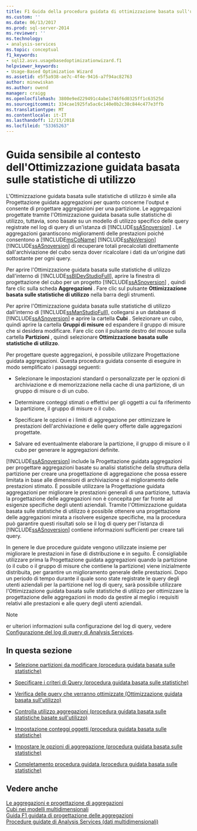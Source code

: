 ```yaml
---
title: F1 Guida della procedura guidata di ottimizzazione basata sull'utilizzo | Microsoft Docs
ms.custom: ''
ms.date: 06/13/2017
ms.prod: sql-server-2014
ms.reviewer: ''
ms.technology:
- analysis-services
ms.topic: conceptual
f1_keywords:
- sql12.asvs.usagebasedoptimizationwizard.f1
helpviewer_keywords:
- Usage-Based Optimization Wizard
ms.assetid: e5f5a938-ae7c-4f4e-9416-a7f94ac82763
author: minewiskan
ms.author: owend
manager: craigg
ms.openlocfilehash: 3800e9ed229491c4abe1746f6d0325ff1c63525d
ms.sourcegitcommit: 334cae1925fa5ac6c140e0b2c38c844c477e3ffb
ms.translationtype: MT
ms.contentlocale: it-IT
ms.lasthandoff: 12/13/2018
ms.locfileid: "53365263"
---
```

# <a name="usage-based-optimization-wizard-f1-help"></a>Guida sensibile al contesto dell'Ottimizzazione guidata basata sulle statistiche di utilizzo
  L'Ottimizzazione guidata basata sulle statistiche di utilizzo è simile alla Progettazione guidata aggregazioni per quanto concerne l'output e consente di progettare aggregazioni per una partizione. Le aggregazioni progettate tramite l'Ottimizzazione guidata basata sulle statistiche di utilizzo, tuttavia, sono basate su un modello di utilizzo specifico delle query registrate nel log di query di un'istanza di [!INCLUDE[ssASnoversion](../includes/ssasnoversion-md.md)] . Le aggregazioni garantiscono miglioramenti delle prestazioni poiché consentono a [!INCLUDE[msCoName](../includes/msconame-md.md)] [!INCLUDE[ssNoVersion](../includes/ssnoversion-md.md)] [!INCLUDE[ssASnoversion](../includes/ssasnoversion-md.md)] di recuperare totali precalcolati direttamente dall'archiviazione del cubo senza dover ricalcolare i dati da un'origine dati sottostante per ogni query.  
  
 Per aprire l'Ottimizzazione guidata basata sulle statistiche di utilizzo dall'interno di [!INCLUDE[ssBIDevStudioFull](../includes/ssbidevstudiofull-md.md)], aprire la finestra di progettazione del cubo per un progetto [!INCLUDE[ssASnoversion](../includes/ssasnoversion-md.md)] , quindi fare clic sulla scheda **Aggregazioni** . Fare clic sul pulsante **Ottimizzazione basata sulle statistiche di utilizzo** nella barra degli strumenti.  
  
 Per aprire l'Ottimizzazione guidata basata sulle statistiche di utilizzo dall'interno di [!INCLUDE[ssManStudioFull](../includes/ssmanstudiofull-md.md)], collegarsi a un database di [!INCLUDE[ssASnoversion](../includes/ssasnoversion-md.md)] e aprire la cartella **Cubi** . Selezionare un cubo, quindi aprire la cartella **Gruppi di misure** ed espandere il gruppo di misure che si desidera modificare. Fare clic con il pulsante destro del mouse sulla cartella **Partizioni** , quindi selezionare **Ottimizzazione basata sulle statistiche di utilizzo**.  
  
 Per progettare queste aggregazioni, è possibile utilizzare Progettazione guidata aggregazioni. Questa procedura guidata consente di eseguire in modo semplificato i passaggi seguenti:  
  
-   Selezionare le impostazioni standard o personalizzate per le opzioni di archiviazione e di memorizzazione nella cache di una partizione, di un gruppo di misure o di un cubo.  
  
-   Determinare conteggi stimati o effettivi per gli oggetti a cui fa riferimento la partizione, il gruppo di misure o il cubo.  
  
-   Specificare le opzioni e i limiti di aggregazione per ottimizzare le prestazioni dell'archiviazione e delle query offerte dalle aggregazioni progettate.  
  
-   Salvare ed eventualmente elaborare la partizione, il gruppo di misure o il cubo per generare le aggregazioni definite.  
  
 [!INCLUDE[ssASnoversion](../includes/ssasnoversion-md.md)] include la Progettazione guidata aggregazioni per progettare aggregazioni basate su analisi statistiche della struttura della partizione per creare una progettazione di aggregazione che possa essere limitata in base alle dimensioni di archiviazione o al miglioramento delle prestazioni stimato. È possibile utilizzare la Progettazione guidata aggregazioni per migliorare le prestazioni generali di una partizione, tuttavia la progettazione delle aggregazioni non è concepita per far fronte ad esigenze specifiche degli utenti aziendali. Tramite l'Ottimizzazione guidata basata sulle statistiche di utilizzo è possibile ottenere una progettazione delle aggregazioni mirata a risolvere esigenze specifiche, ma la procedura può garantire questi risultati solo se il log di query per l'istanza di [!INCLUDE[ssASnoversion](../includes/ssasnoversion-md.md)] contiene informazioni sufficienti per creare tali query.  
  
 In genere le due procedure guidate vengono utilizzate insieme per migliorare le prestazioni in fase di distribuzione e in seguito. È consigliabile utilizzare prima la Progettazione guidata aggregazioni quando la partizione (o il cubo o il gruppo di misure che contiene la partizione) viene inizialmente distribuita, per garantire un miglioramento generale delle prestazioni. Dopo un periodo di tempo durante il quale sono state registrate le query degli utenti aziendali per la partizione nel log di query, sarà possibile utilizzare l'Ottimizzazione guidata basata sulle statistiche di utilizzo per ottimizzare la progettazione delle aggregazioni in modo da gestire al meglio i requisiti relativi alle prestazioni e alle query degli utenti aziendali.  
  
> [!NOTE]  
>  er ulteriori informazioni sulla configurazione del log di query, vedere [Configurazione del log di query di Analysis Services](https://www.microsoft.com/technet/prodtechnol/sql/2005/technologies/config_ssas_querylog.mspx).  
  
## <a name="in-this-section"></a>In questa sezione  
  
-   [Selezione partizioni da modificare &#40;procedura guidata basata sulle statistiche&#41;](select-partitions-to-modify-usage-based-optimization-wizard.md)  
  
-   [Specificare i criteri di Query &#40;procedura guidata basata sulle statistiche&#41;](specify-query-criteria-usage-based-optimization-wizard.md)  
  
-   [Verifica delle query che verranno ottimizzate &#40;Ottimizzazione guidata basata sull'utilizzo&#41;](review-the-queries-that-will-be-optimized-usage-based-optimization-wizard.md)  
  
-   [Controlla utilizzo aggregazioni &#40;procedura guidata basata sulle statistiche basate sull'utilizzo&#41;](review-aggregation-usage-usage-based-optimiation-wizard.md)  
  
-   [Impostazione conteggi oggetti &#40;procedura guidata basata sulle statistiche&#41;](specify-object-counts-usage-based-optimization-wizard.md)  
  
-   [Impostare le opzioni di aggregazione &#40;procedura guidata basata sulle statistiche&#41;](set-aggregation-options-usage-based-optimization-wizard.md)  
  
-   [Completamento procedura guidata &#40;procedura guidata basata sulle statistiche&#41;](completing-the-wizard-usage-based-optimization-wizard.md)  
  
## <a name="see-also"></a>Vedere anche  
 [Le aggregazioni e progettazione di aggregazioni](multidimensional-models-olap-logical-cube-objects/aggregations-and-aggregation-designs.md)   
 [Cubi nei modelli multidimensionali](multidimensional-models/cubes-in-multidimensional-models.md)   
 [Guida F1 guidata di progettazione delle aggregazioni](aggregation-design-wizard-f1-help.md)   
 [Procedure guidate di Analysis Services &#40;dati multidimensionali&#41;](analysis-services-wizards-multidimensional-data.md)  
  
  

